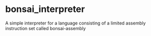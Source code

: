 # bonsai_interpreter
A simple interpreter for a language consisting of a limited assembly instruction set called bonsai-assembly
